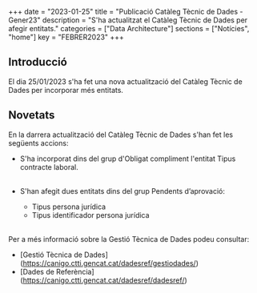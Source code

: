 +++
date        = "2023-01-25"
title       = "Publicació Catàleg Tècnic de Dades - Gener23"
description = "S'ha actualitzat el Catàleg Tècnic de Dades per afegir entitats."
categories  = ["Data Architecture"]
sections    = ["Notícies", "home"]
key = "FEBRER2023"
+++

## Introducció

El dia 25/01/2023 s'ha fet una nova actualització del Catàleg Tècnic de Dades per incorporar més entitats.
 
## Novetats

En la darrera actualització del Catàleg Tècnic de Dades s'han fet les següents accions:

- S'ha incorporat dins del grup d'Obligat compliment l'entitat Tipus contracte laboral.<br><br>

- S'han afegit dues entitats dins del grup Pendents d’aprovació:
  - Tipus persona jurídica<br>
  - Tipus identificador persona jurídica<br><br>

  
Per a més informació sobre la Gestió Tècnica de Dades podeu consultar:

* [Gestió Tècnica de Dades] (https://canigo.ctti.gencat.cat/dadesref/gestiodades/)
* [Dades de Referència] (https://canigo.ctti.gencat.cat/dadesref/dadesref/)

